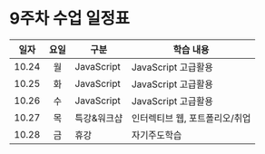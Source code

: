 #  9주차 수업 일정표 

|일자|요일|구분|학습 내용
|---|:--:|----|-----|
|10.24|월|JavaScript|JavaScript 고급활용
|10.25|화|JavaScript|JavaScript 고급활용
|10.26|수|JavaScript|JavaScript 고급활용 
|10.27|목|특강&워크샵|인터렉티브 웹, 포트폴리오/취업
|10.28|금|휴강|자기주도학습
